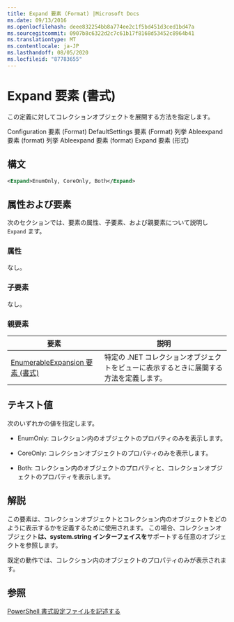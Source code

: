```yaml
---
title: Expand 要素 (Format) |Microsoft Docs
ms.date: 09/13/2016
ms.openlocfilehash: deee832254bb8a774ee2c1f5bd451d3ced1bd47a
ms.sourcegitcommit: 0907b8c6322d2c7c61b17f8168d53452c8964b41
ms.translationtype: MT
ms.contentlocale: ja-JP
ms.lasthandoff: 08/05/2020
ms.locfileid: "87783655"
---
```

# <a name="expand-element-format"></a>Expand 要素 (書式)

この定義に対してコレクションオブジェクトを展開する方法を指定します。

Configuration 要素 (Format) DefaultSettings 要素 (Format) 列挙 Ableexpand 要素 (format) 列挙 Ableexpand 要素 (format) Expand 要素 (形式)

## <a name="syntax"></a>構文

```xml
<Expand>EnumOnly, CoreOnly, Both</Expand>
```

## <a name="attributes-and-elements"></a>属性および要素

次のセクションでは、要素の属性、子要素、および親要素について説明し `Expand` ます。

### <a name="attributes"></a>属性

なし。

### <a name="child-elements"></a>子要素

なし。

### <a name="parent-elements"></a>親要素

|要素|説明|
|-------------|-----------------|
|[EnumerableExpansion 要素 (書式)](./enumerableexpansion-element-format.md)|特定の .NET コレクションオブジェクトをビューに表示するときに展開する方法を定義します。|

## <a name="text-value"></a>テキスト値

次のいずれかの値を指定します。

- EnumOnly: コレクション内のオブジェクトのプロパティのみを表示します。

- CoreOnly: コレクションオブジェクトのプロパティのみを表示します。

- Both: コレクション内のオブジェクトのプロパティと、コレクションオブジェクトのプロパティを表示します。

## <a name="remarks"></a>解説

この要素は、コレクションオブジェクトとコレクション内のオブジェクトをどのように表示するかを定義するために使用されます。 この場合、コレクションオブジェクト**は、system.string インターフェイスを**サポートする任意のオブジェクトを参照します。

既定の動作では、コレクション内のオブジェクトのプロパティのみが表示されます。

## <a name="see-also"></a>参照

[PowerShell 書式設定ファイルを記述する](./writing-a-powershell-formatting-file.md)
